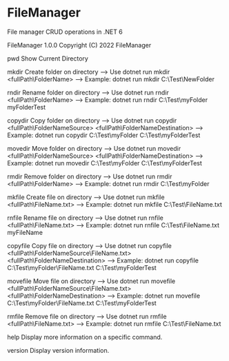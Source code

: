 # FileManager
File manager CRUD operations in .NET 6

FileManager 1.0.0
Copyright (C) 2022 FileManager

  pwd         Show Current Directory

  mkdir       Create folder on directory
              --> Use dotnet run mkdir <fullPath\\FolderName>
              --> Example: dotnet run mkdir C:\\Test\\NewFolder

  rndir       Rename folder on directory
              --> Use dotnet run rndir <fullPath\\FolderName> <newFolderName>
              --> Example: dotnet run rndir C:\\Test\\myFolder myFolderTest

  copydir     Copy folder on directory
              --> Use dotnet run copydir <fullPath\\FolderNameSource> <fullPath\\FolderNameDestination>
              --> Example: dotnet run copydir C:\\Test\\myFolder C:\\Test\\myFolderTest

  movedir     Move folder on directory
              --> Use dotnet run movedir <fullPath\\FolderNameSource> <fullPath\\FolderNameDestination>
              --> Example: dotnet run movedir C:\\Test\\myFolder C:\\Test\\myFolderTest

  rmdir       Remove folder on directory
              --> Use dotnet run rmdir <fullPath\\FolderName>
              --> Example: dotnet run rmdir C:\\Test\\myFolder

  mkfile      Create file on directory
              --> Use dotnet run mkfile <fullPath\\FileName.txt>
              --> Example: dotnet run mkfile C:\\Test\\FileName.txt

  rnfile      Rename file on directory
              --> Use dotnet run rnfile <fullPath\\FileName.txt> <newFileName>
              --> Example: dotnet run rnfile C:\\Test\\FileName.txt myFileName

  copyfile    Copy file on directory
              --> Use dotnet run copyfile <fullPath\\FolderNameSource\\FileName.txt> <fullPath\\FolderNameDestination>
              --> Example: dotnet run copyfile C:\\Test\\myFolder\\FileName.txt C:\\Test\\myFolderTest

  movefile    Move file on directory
              --> Use dotnet run movefile <fullPath\\FolderNameSource\\FileName.txt> <fullPath\\FolderNameDestination>
              --> Example: dotnet run movefile C:\\Test\\myFolder\\FileName.txt C:\\Test\\myFolderTest

  rmfile      Remove file on directory
              --> Use dotnet run rmfile <fullPath\\FileName.txt>
              --> Example: dotnet run rmfile C:\\Test\\FileName.txt

  help        Display more information on a specific command.

  version     Display version information.
